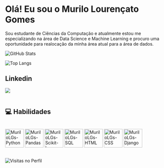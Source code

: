 # Olá! Eu sou o Murilo Lourençato Gomes
Sou estudante de Ciências da Computação e atualmente estou me especializando na área de Data Science e Machine Learning e procuro uma oportunidade para realocação da minha área atual para a área de dados. 
<br>

<picture>
  <source srcset="https://github-readme-stats.vercel.app/api?username=MuriloLGs&show_icons=true&theme=tokyonight" media="(prefers-color-scheme: dark)" />
  <source srcset="https://github-readme-stats.vercel.app/api?username=MuriloLGs&show_icons=true" media="(prefers-color-scheme: light)" />
  <img src="https://github-readme-stats.vercel.app/api?username=MuriloLGs&show_icons=true" alt="GitHub Stats" />
</picture>
   
![Top Langs](https://github-readme-stats.vercel.app/api/top-langs/?username=MuriloLGs&hide_progress=true&theme=tokyonight)


## Linkedin
<div>
  <a href="https://www.linkedin.com/in/murilo-lourencato-gomes/" target="_blank"><img src="https://img.shields.io/badge/LinkedIn-0077B5?style=for-the-badge&logo=linkedin&logoColor=white" target="_blank"/></a>
</div>
<br>


## 💻 Habilidades
<div style="display: inline_block"><br>
  <img src="https://cdn.jsdelivr.net/gh/devicons/devicon/icons/python/python-original.svg" alt="MuriloLGs-Python" width="60" height="60"/>
  <img src="https://cdn.jsdelivr.net/gh/devicons/devicon/icons/pandas/pandas-original.svg" alt="MuriloLGs-Pandas" width="60" height="60"/>
  <img src="https://cdn.jsdelivr.net/gh/devicons/devicon@latest/icons/scikitlearn/scikitlearn-original.svg" alt="MuriloLGs-Scikit-Learn" width="60" height="60"/>
  <img src="https://cdn.jsdelivr.net/gh/devicons/devicon@latest/icons/sqldeveloper/sqldeveloper-original.svg"  alt="MuriloLGs-SQL" width="60" height="60"/>
  <img src="https://cdn.jsdelivr.net/gh/devicons/devicon/icons/html5/html5-original.svg" alt="MuriloLGs-HTML" width="60" height="60"/>
  <img src="https://cdn.jsdelivr.net/gh/devicons/devicon/icons/css3/css3-original.svg" alt="MuriloLGs-CSS" width="60" height="60"/>
  <img src="https://cdn.jsdelivr.net/gh/devicons/devicon/icons/django/django-plain.svg" alt="MuriloLGs-Django" width="60" height="60"/>
</div>
<br>

![Visitas no Perfil](https://komarev.com/ghpvc/?username=MuriloLGs&color=green)
